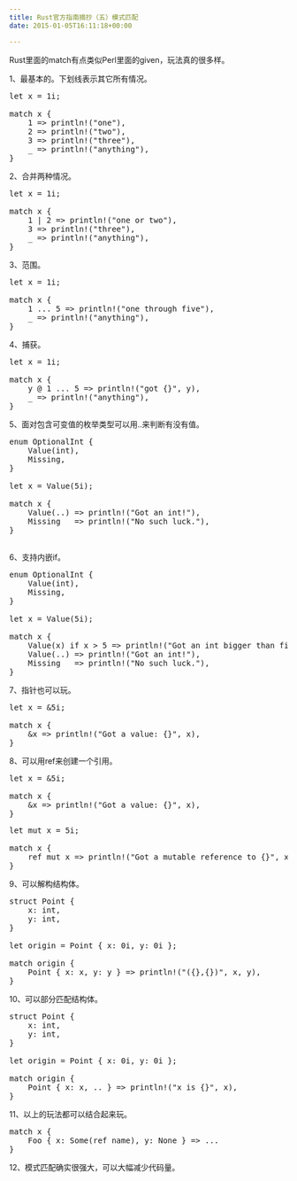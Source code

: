 ```yaml
---
title: Rust官方指南摘抄（五）模式匹配
date: 2015-01-05T16:11:18+00:00

---
```


Rust里面的match有点类似Perl里面的given，玩法真的很多样。

1、最基本的。下划线表示其它所有情况。

<pre>let x = 1i;

match x {
    1 => println!("one"),
    2 => println!("two"),
    3 => println!("three"),
    _ => println!("anything"),
}
</pre>

2、合并两种情况。

<pre>let x = 1i;

match x {
    1 | 2 => println!("one or two"),
    3 => println!("three"),
    _ => println!("anything"),
}
</pre>

3、范围。

<pre>let x = 1i;

match x {
    1 ... 5 => println!("one through five"),
    _ => println!("anything"),
}
</pre>

4、捕获。

<pre>let x = 1i;

match x {
    y @ 1 ... 5 => println!("got {}", y),
    _ => println!("anything"),
}
</pre>

5、面对包含可变值的枚举类型可以用..来判断有没有值。

<pre>enum OptionalInt {
    Value(int),
    Missing,
}

let x = Value(5i);

match x {
    Value(..) => println!("Got an int!"),
    Missing   => println!("No such luck."),
}

</pre>

6、支持内嵌if。

<pre>enum OptionalInt {
    Value(int),
    Missing,
}

let x = Value(5i);

match x {
    Value(x) if x > 5 => println!("Got an int bigger than five!"),
    Value(..) => println!("Got an int!"),
    Missing   => println!("No such luck."),
}
</pre>

7、指针也可以玩。

<pre>let x = &5i;

match x {
    &x => println!("Got a value: {}", x),
}
</pre>

8、可以用ref来创建一个引用。

<pre>let x = &5i;

match x {
    &x => println!("Got a value: {}", x),
}
</pre>

<pre>let mut x = 5i;

match x {
    ref mut x => println!("Got a mutable reference to {}", x),
}
</pre>

9、可以解构结构体。

<pre>struct Point {
    x: int,
    y: int,
}

let origin = Point { x: 0i, y: 0i };

match origin {
    Point { x: x, y: y } => println!("({},{})", x, y),
}
</pre>

10、可以部分匹配结构体。

<pre>struct Point {
    x: int,
    y: int,
}

let origin = Point { x: 0i, y: 0i };

match origin {
    Point { x: x, .. } => println!("x is {}", x),
}
</pre>

11、以上的玩法都可以结合起来玩。

<pre>match x {
    Foo { x: Some(ref name), y: None } => ...
}
</pre>

12、模式匹配确实很强大，可以大幅减少代码量。
